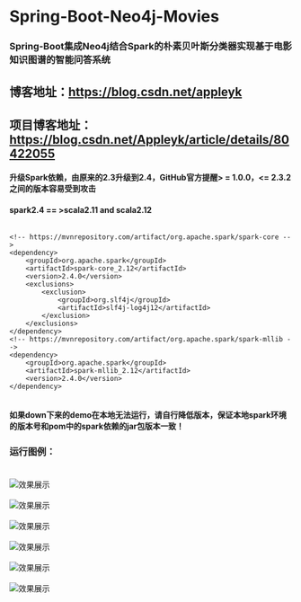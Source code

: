 # Spring-Boot-Neo4j-Movies

### Spring-Boot集成Neo4j结合Spark的朴素贝叶斯分类器实现基于电影知识图谱的智能问答系统

## 博客地址：https://blog.csdn.net/appleyk

## 项目博客地址：https://blog.csdn.net/Appleyk/article/details/80422055


#### 升级Spark依赖，由原来的2.3升级到2.4，GitHub官方提醒> = 1.0.0，<= 2.3.2之间的版本容易受到攻击
#### spark2.4  == >scala2.11 and scala2.12


```text

<!-- https://mvnrepository.com/artifact/org.apache.spark/spark-core -->
<dependency>
	<groupId>org.apache.spark</groupId>
	<artifactId>spark-core_2.12</artifactId>
	<version>2.4.0</version>
	<exclusions>
		<exclusion>
			<groupId>org.slf4j</groupId>
			<artifactId>slf4j-log4j12</artifactId>
		</exclusion>
	</exclusions>
</dependency>
<!-- https://mvnrepository.com/artifact/org.apache.spark/spark-mllib -->
<dependency>
	<groupId>org.apache.spark</groupId>
	<artifactId>spark-mllib_2.12</artifactId>
	<version>2.4.0</version>
</dependency>


```



#### 如果down下来的demo在本地无法运行，请自行降低版本，保证本地spark环境的版本号和pom中的spark依赖的jar包版本一致！


### 运行图例：<br><br>

![效果展示](https://i.postimg.cc/YSpGPQmD/res.png)
<br><br>
![效果展示](https://i.postimg.cc/g0DRcgWP/res-1.png)
<br><br>
![效果展示](https://i.postimg.cc/T2y9QXxL/res-2.png)
<br><br>
![效果展示](https://i.postimg.cc/DwhP2JXL/res-3.png)
<br><br>
![效果展示](https://i.postimg.cc/nLcKDyTL/res-4.png)
<br><br>
![效果展示](https://i.postimg.cc/PxCm61gs/custom.png)
